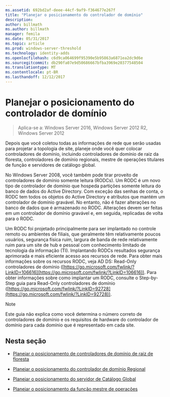 ```yaml
---
ms.assetid: 692bd2af-deee-44cf-9af9-f364677e267f
title: "Planejar o posicionamento do controlador de domínio"
description: 
author: billmath
ms.author: billmath
manager: femila
ms.date: 05/31/2017
ms.topic: article
ms.prod: windows-server-threshold
ms.technology: identity-adds
ms.openlocfilehash: c6d9ca064699f95390e5b95863a6871ea2dc9d6e
ms.sourcegitcommit: db290fa07e9d50686667bfba3969e20377548504
ms.translationtype: MT
ms.contentlocale: pt-BR
ms.lasthandoff: 12/12/2017
---
```

# <a name="planning-domain-controller-placement"></a>Planejar o posicionamento do controlador de domínio

>Aplica-se a: Windows Server 2016, Windows Server 2012 R2, Windows Server 2012

Depois que você coletou todas as informações de rede que serão usadas para projetar a topologia de site, planeje onde você quer colocar controladores de domínio, incluindo controladores de domínio de raiz da floresta, controladores de domínio regionais, mestre de operações titulares de função e servidores de catálogo global.  
  
No Windows Server 2008, você também pode tirar proveito de controladores de domínio somente leitura (RODCs). Um RODC é um novo tipo de controlador de domínio que hospeda partições somente leitura do banco de dados do Active Directory. Com exceção das senhas de conta, o RODC tem todos os objetos do Active Directory e atributos que mantém um controlador de domínio gravável. No entanto, não é fazer alterações no banco de dados que é armazenado no RODC. Alterações devem ser feitas em um controlador de domínio gravável e, em seguida, replicadas de volta para o RODC.  
  
Um RODC foi projetado principalmente para ser implantado no controle remoto ou ambientes de filiais, que geralmente têm relativamente poucos usuários, segurança física ruim, largura de banda de rede relativamente ruim para um site de hub e pessoal com conhecimento limitado de tecnologia da informação (TI). Implantando RODCs resultados segurança aprimorada e mais eficiente acesso aos recursos de rede. Para obter mais informações sobre os recursos RODC, veja AD DS: Read-Only controladores de domínio ([https://go.microsoft.com/fwlink/?LinkID=106616](https://go.microsoft.com/fwlink/?LinkID=106616)). Para obter informações sobre como implantar um RODC, consulte o Step-by-Step guia para Read-Only controladores de domínio ([https://go.microsoft.com/fwlink/?LinkID=92728](https://go.microsoft.com/fwlink/?LinkID=92728)).  
  
> [!NOTE]  
> Este guia não explica como você determina o número correto de controladores de domínio e os requisitos de hardware do controlador de domínio para cada domínio que é representado em cada site.  
  
## <a name="in-this-section"></a>Nesta seção  
  
-   [Planejar o posicionamento de controladores de domínio de raiz de floresta](../../ad-ds/plan/Planning-Forest-Root-Domain-Controller-Placement.md)  
  
-   [Planejar o posicionamento do controlador de domínio Regional](../../ad-ds/plan/Planning-Regional-Domain-Controller-Placement.md)  
  
-   [Planejar o posicionamento do servidor de Catálogo Global](../../ad-ds/plan/Planning-Global-Catalog-Server-Placement.md)  
  
-   [Planejar o posicionamento da função mestre de operações](../../ad-ds/plan/Planning-Operations-Master-Role-Placement.md)  
  


